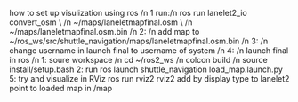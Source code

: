 how to set up visulization using ros /n
1 run:/n
ros run lanelet2_io convert_osm \ /n
  ~/maps/laneletmapfinal.osm \ /n
  ~/maps/laneletmapfinal.osm.bin /n
2: /n
  add map to ~/ros_ws/src/shuttle_navigation/maps/laneletmapfinal.osm.bin /n
3: /n
  change username in launch final to username of system /n 
4: /n
  launch final in ros /n 
        1: soure workspace /n
              cd ~/ros2_ws /n
              colcon build /n
              source install/setup.bash
        2: run 
          ros launch shuttle_navigation load_map.launch.py
5: try and visualize in RViz
    ros run rviz2 rviz2
    add by display type to lanelet2 
    point to loaded map in /map
    
    
